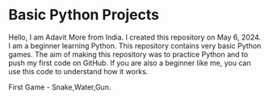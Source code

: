 # Basic Python Projects
Hello, I am Adavit More from India. I created this repository on May 6, 2024. I am a beginner learning Python. This repository contains very basic Python games. The aim of making this repository was to practice Python and to push my first code on GitHub. If you are also a beginner like me, you can use this code to understand how it works.

First Game - Snake,Water,Gun. 